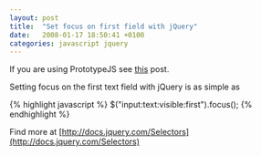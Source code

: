 ```yaml
---
layout: post
title:  "Set focus on first field with jQuery"
date:   2008-01-17 18:50:41 +0100
categories: javascript jquery
---
```


If you are using PrototypeJS see [this](/javascript/prototypejs/2010/01/02/set-focus-on-first-field-with-prototype.html) post.

Setting focus on the first text field with jQuery is as simple as

{% highlight javascript %}
  $("input:text:visible:first").focus();
{% endhighlight %}

Find more at [http://docs.jquery.com/Selectors](http://docs.jquery.com/Selectors)
